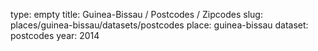type: empty
title: Guinea-Bissau / Postcodes / Zipcodes
slug: places/guinea-bissau/datasets/postcodes
place: guinea-bissau
dataset: postcodes
year: 2014
